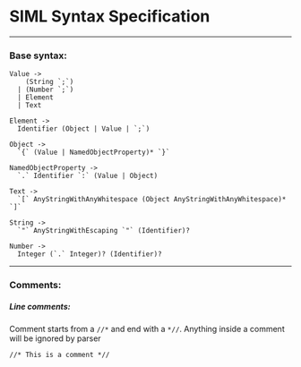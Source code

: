 # SIML Syntax Specification
---

### Base syntax:

```
Value -> 
    (String `;`)
  | (Number `;`)
  | Element
  | Text

Element ->
  Identifier (Object | Value | `;`)

Object ->
  `{` (Value | NamedObjectProperty)* `}`

NamedObjectProperty ->
  `.` Identifier `:` (Value | Object)

Text ->
  `[` AnyStringWithAnyWhitespace (Object AnyStringWithAnyWhitespace)* `]`

String ->
  `"` AnyStringWithEscaping `"` (Identifier)?

Number ->
  Integer (`.` Integer)? (Identifier)?
```

---

### Comments:

##### Line comments:
Comment starts from a `//*` and end with a `*//`. Anything inside a comment will be ignored by parser

```
//* This is a comment *//
```